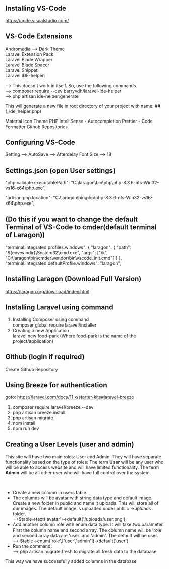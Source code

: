 ## Installing VS-Code

https://code.visualstudio.com/

## VS-Code Extensions

Andromedia --> Dark Theme<br/>
Laravel Extension Pack<br/>
Laravel Blade Wrapper<br/>
Laravel Blade Spacer<br/>
Laravel Snippet<br/>
Laravel IDE-helper:<br/>

--> This doesn't work in itself. So, use the following commands<br/>
--> composer require --dev barryvdh/laravel-ide-helper<br/>
--> php artisan ide-helper:generate<br/>

This will generate a new file in root directory of your project with name: ##(\_ide_helper.php)

Material Icon Theme
PHP IntelliSense - Autocompletion
Prettier - Code Formatter
Github Repositories

## Configuring VS-Code

Setting --> AutoSave --> Afterdelay
Font Size --> 18

## Settings.json (open User settings)

"php.validate.executablePath": "C:\\laragon\\bin\\php\\php-8.3.6-nts-Win32-vs16-x64\\php.exe",

"artisan.php.location": "C:\\laragon\\bin\\php\\php-8.3.6-nts-Win32-vs16-x64\\php.exe",

## (Do this if you want to change the default Terminal of VS-Code to cmder(default terminal of Laragon))

"terminal.integrated.profiles.windows": {
"laragon": {
"path": "${env:windir}\\System32\\cmd.exe",
"args": ["/k", "C:\\laragon\\bin\\cmder\\vendor\\bin\\vscode_init.cmd"]
}
},
"terminal.integrated.defaultProfile.windows": "laragon",

## Installing Laragon (Download Full Version)

https://laragon.org/download/index.html

## Installing Laravel using command

1. Installing Composer using command<br/>
   composer global require laravel/installer
2. Creating a new Application<br/>
   laravel new food-park (Where food-park is the name of the project/application)

## Github (login if required)

Create Github Repository

## Using Breeze for authentication

goto: https://laravel.com/docs/11.x/starter-kits#laravel-breeze

1. composer require laravel/breeze --dev
2. php artisan breeze:install
3. php artisan migrate
4. npm install
5. npm run dev

## Creating a User Levels (user and admin)

This site will have two main roles: User and Admin.
They will have separate functionality based on the type of roles:
The term <b>User</b> will be any user who will be able to access website and will have limited functionality.
The term <b>Admin</b> will be all other user who will have full control over the system.

<br/>
<ul>
<li>Create a new column in users table.</li>
<li>The columns will be avatar with string data type and default image. 
Create a new folder in public and name it uploads. This will store all of our images. The default image is uploaded under public ->uploads folder. <br/>
-->$table->text('avatar')->default('/uploads/user.png');
</li>
<li>Add another column role with enum data type. It will take two parameter. 
First the column name and second array. The column name will be 'role' and second array data are 'user' and 'admin'. The default will be user.<br/>
--> $table->enum('role',['user','admin'])->default('user');
</li>
<li>Run the command: <br/>
--> php artisan migrate:fresh to migrate all fresh data to the database
</li>
</ul>
This way we have successfully added columns in the database
